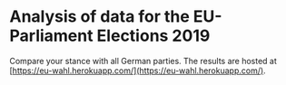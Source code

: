 # Analysis of data for the EU-Parliament Elections 2019
Compare your stance with all German parties.
The results are hosted at [https://eu-wahl.herokuapp.com/](https://eu-wahl.herokuapp.com/).
